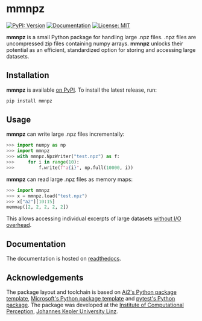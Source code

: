mmnpz
=====

[![PyPI: Version](https://img.shields.io/pypi/v/mmnpz)](https://pypi.org/project/mmnpz/)
[![Documentation](https://readthedocs.org/projects/mmnpz/badge/?version=latest)](https://mmnpz.readthedocs.io/en/latest/)
[![License: MIT](https://img.shields.io/badge/License-MIT-blue.svg)](LICENSE.md)

**mmnpz** is a small Python package for handling large .npz files.
.npz files are uncompressed zip files containing numpy arrays.
**mmnpz** unlocks their potential as an efficient, standardized
option for storing and accessing large datasets.

Installation
------------

**mmnpz** is available [on PyPI](https://pypi.org/project/mmnpz/).
To install the latest release, run:

```bash
pip install mmnpz
```

Usage
-----

**mmnpz** can write large .npz files incrementally:

```python
>>> import numpy as np
>>> import mmnpz
>>> with mmnpz.NpzWriter("test.npz") as f:
>>>     for i in range(10):
>>>         f.write(f"a{i}", np.full(10000, i))
```

**mmnpz** can read large .npz files as memory maps:

```python
>>> import mmnpz
>>> x = mmnpz.load("test.npz")
>>> x["a2"][10:15]
memmap([2, 2, 2, 2, 2])
```

This allows accessing individual excerpts of large datasets [without I/O
overhead](https://mmnpz.readthedocs.io/en/latest/background.html).

Documentation
-------------

The documentation is hosted on [readthedocs](https://mmnpz.readthedocs.io).

Acknowledgements
----------------

The package layout and toolchain is based on
[Ai2's Python package template](https://github.com/allenai/python-package-template),
[Microsoft's Python package template](https://github.com/microsoft/python-package-template/) and
[pytest's Python package](https://github.com/pytest-dev/pytest/).
The package was developed at the
[Institute of Computational Perception](https://www.cp.jku.at),
[Johannes Kepler University Linz](https://www.jku.at).
